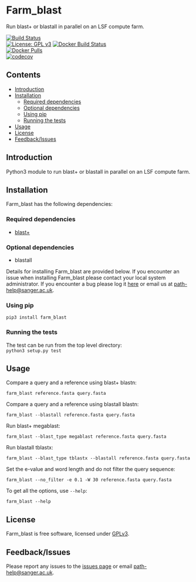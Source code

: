 # Farm_blast
Run blast+ or blastall in parallel on an LSF compute farm.

[![Build Status](https://travis-ci.org/sanger-pathogens/Farm_blast.svg?branch=master)](https://travis-ci.org/sanger-pathogens/Farm_blast)   
[![License: GPL v3](https://img.shields.io/badge/License-GPL%20v3-brightgreen.svg)](https://github.com/sanger-pathogens/Farm_blast/blob/master/LICENSE)
[![Docker Build Status](https://img.shields.io/docker/cloud/build/sangerpathogens/farm_blast.svg)](https://hub.docker.com/r/sangerpathogens/farm_blast)  
[![Docker Pulls](https://img.shields.io/docker/pulls/sangerpathogens/farm_blast.svg)](https://hub.docker.com/r/sangerpathogens/farm_blast)  
[![codecov](https://codecov.io/gh/sanger-pathogens/Farm_blast/branch/master/graph/badge.svg)](https://codecov.io/gh/sanger-pathogens/Farm_blast) 

## Contents
  * [Introduction](#introduction)
  * [Installation](#installation)
    * [Required dependencies](#required-dependencies)
    * [Optional dependencies](#optional-dependencies)
    * [Using pip](#using-pip)
    * [Running the tests](#running-the-tests)
  * [Usage](#usage)
  * [License](#license)
  * [Feedback/Issues](#feedbackissues)

## Introduction
Python3 module to run blast+ or blastall in parallel on an LSF compute farm.

## Installation
Farm_blast has the following dependencies:

### Required dependencies
  * [blast+](http://blast.ncbi.nlm.nih.gov/Blast.cgi?CMD=Web&PAGE_TYPE=BlastDocs&DOC_TYPE=Download)
### Optional dependencies
  * blastall

Details for installing Farm_blast are provided below. If you encounter an issue when installing Farm_blast please contact your local system administrator. If you encounter a bug please log it [here](https://github.com/sanger-pathogens/Farm_blast/issues) or email us at path-help@sanger.ac.uk.

### Using pip
`pip3 install farm_blast`

### Running the tests
The test can be run from the top level directory:   
`python3 setup.py test`

## Usage
Compare a query and a reference using blast+ blastn:

`farm_blast reference.fasta query.fasta`

Compare a query and a reference using blastall blastn:

`farm_blast --blastall reference.fasta query.fasta`

Run blast+ megablast:

`farm_blast --blast_type megablast reference.fasta query.fasta`

Run blastall tblastx:

`farm_blast --blast_type tblastx --blastall reference.fasta query.fasta`

Set the e-value and word length and do not filter the query sequence:

`farm_blast --no_filter -e 0.1 -W 30 reference.fasta query.fasta`

To get all the options, use `--help`:

`farm_blast --help`

## License
Farm_blast is free software, licensed under [GPLv3](https://github.com/sanger-pathogens/Farm_blast/blob/master/LICENSE).

## Feedback/Issues
Please report any issues to the [issues page](https://github.com/sanger-pathogens/Farm_blast/issues) or email path-help@sanger.ac.uk.

